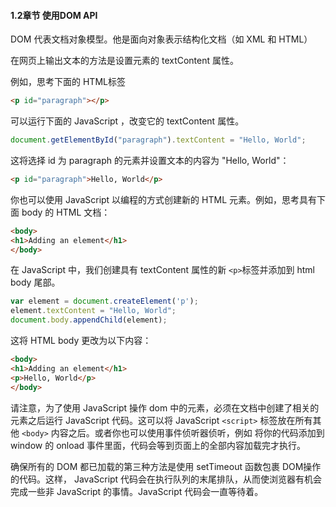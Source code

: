 #### 1.2章节 使用DOM API

DOM 代表文档对象模型。他是面向对象表示结构化文档（如 XML 和 HTML）

在网页上输出文本的方法是设置元素的 textContent 属性。

例如，思考下面的 HTML标签

```html
<p id="paragraph"></p>
```

可以运行下面的 JavaScript ，改变它的 textContent 属性。

```javascript
document.getElementById("paragraph").textContent = "Hello, World";
```

这将选择 id 为 paragraph 的元素并设置文本的内容为 "Hello, World"：
```html
<p id="paragraph">Hello, World</p>
```

你也可以使用 JavaScript 以编程的方式创建新的 HTML 元素。例如，思考具有下面 body 的 HTML 文档：

```html
<body>
<h1>Adding an element</h1>
</body>
```

在 JavaScript 中，我们创建具有 textContent 属性的新 `<p>`标签并添加到 html body 尾部。

```javascript
var element = document.createElement('p');
element.textContent = "Hello, World";
document.body.appendChild(element);
```

这将 HTML body 更改为以下内容：

```html
<body>
<h1>Adding an element</h1> 
<p>Hello, World</p>
</body>
```

请注意，为了使用 JavaScript 操作 dom 中的元素，必须在文档中创建了相关的元素之后运行 JavaScript 代码。这可以将 JavaScript `<script>` 标签放在所有其他 `<body>` 内容之后。或者你也可以使用事件侦听器侦听，例如 将你的代码添加到 window 的 onload 事件里面，代码会等到页面上的全部内容加载完才执行。

确保所有的 DOM 都已加载的第三种方法是使用 setTimeout 函数包裹 DOM操作的代码。这样， JavaScript 代码会在执行队列的末尾排队，从而使浏览器有机会完成一些非 JavaScript 的事情。JavaScript 代码会一直等待着。